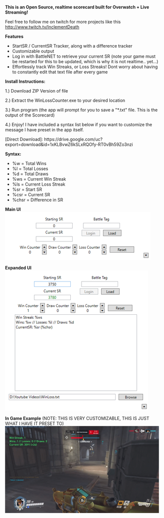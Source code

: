
**This is an Open Source, realtime scorecard built for Overwatch + Live Streaming!**

Feel free to follow me on twitch for more projects like this
http://www.twitch.tv/InclementDeath

**Features**
* StartSR / CurrentSR Tracker, along with a difference tracker
* Customizable output
* Log in with BattleNET to retrieve your current SR (note your game must be restarted for this to be updated, which is why it is not realtime.. yet...)
* Effortlessly track Win Streaks, or Loss Streaks! Dont worry about having to constantly edit that text file after every game

**Install Instructions:**
<p>1.) Download ZIP Version of file</p>
<p>2.) Extract the WinLossCounter.exe to your desired location</p>
<p>3.) Run program (the app will prompt for you to save a "*.txt" file. This is the output of the Scorecard)</p>
<p>4.) Enjoy! I have included a syntax list below if you want to customize the message I have preset in the app itself.</p>

<p> [Direct Download]: https://drive.google.com/uc?export=download&id=1xKLBvwZ6kSLxRQOfy-RT0vBh59Zo3nzi </p>


**Syntax:**
* %w = Total Wins
* %l = Total Losses
* %d = Total Draws
* %ws = Current Win Streak
* %ls = Current Loss Streak
* %sr = Start SR 
* %csr = Current SR
* %chsr = Difference in SR


**Main UI**
![Example Image](/Examples/image1.PNG)

**Expanded UI**
![Example Image2](/Examples/image2.PNG)

**In Game Example** (NOTE: THIS IS VERY CUSTOMIZABLE, THIS IS JUST WHAT I HAVE IT PRESET TO)
![Example Image3](/Examples/image3.png)
